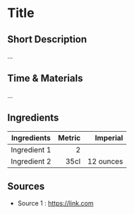 # Title
## Short Description
...

## Time & Materials
...

## Ingredients
| Ingredients | Metric | Imperial |
|----------|-------------:|------:|
| Ingredient 1 | 2 ||
| Ingredient 2 | 35cl | 12 ounces |

## Sources
* Source 1 : https://link.com
